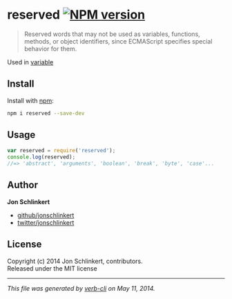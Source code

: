 # reserved [![NPM version](https://badge.fury.io/js/reserved.png)](http://badge.fury.io/js/reserved)

> Reserved words that may not be used as variables, functions, methods, or object identifiers, since ECMAScript specifies special behavior for them.

Used in [variable](https://github.com/jonschlinkert/variable)

## Install
Install with [npm](npmjs.org):

```bash
npm i reserved --save-dev
```


## Usage

```js
var reserved = require('reserved');
console.log(reserved);
//=> 'abstract', 'arguments', 'boolean', 'break', 'byte', 'case'...
```

## Author

**Jon Schlinkert**

+ [github/jonschlinkert](https://github.com/jonschlinkert)
+ [twitter/jonschlinkert](http://twitter.com/jonschlinkert)

## License
Copyright (c) 2014 Jon Schlinkert, contributors.  
Released under the MIT license

***

_This file was generated by [verb-cli](https://github.com/assemble/verb-cli) on May 11, 2014._